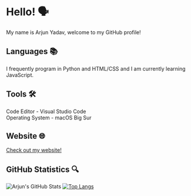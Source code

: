 # Hello! 🗣
My name is Arjun Yadav, welcome to my GitHub profile!

## Languages 📚
I frequently program in Python and HTML/CSS and I am currently learning JavaScript.

## Tools 🛠
Code Editor - Visual Studio Code <br>
Operating System - macOS Big Sur

## Website 🌐
[Check out my website!](https://arjunyadav.net)

## GitHub Statistics 🔍
![Arjun's GitHub Stats](https://github-readme-stats.vercel.app/api?username=y-arjun-y&count_private=true&theme=default)
[![Top Langs](https://github-readme-stats.vercel.app/api/top-langs/?username=y-arjun-y&theme=default)](https://github.com/y-arjun-y/github-readme-stats)
